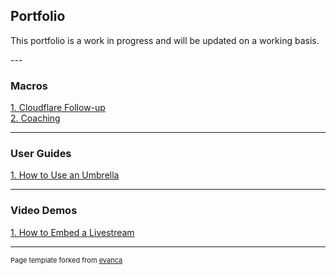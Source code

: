 ## Portfolio

<p>This portfolio is a work in progress and will be updated on a working basis.</p>
---

### Macros

[1. Cloudflare Follow-up](/macros1)<br>
[2. Coaching](/macros3.md)<br>

---

### User Guides

[1. How to Use an Umbrella](/pdf/umbrella.pdf)

---
### Video Demos

[1. How to Embed a Livestream](/livestreampage.md)



---
<p style="font-size:11px">Page template forked from <a href="https://github.com/evanca/quick-portfolio">evanca</a></p>
<!-- Remove above link if you don't want to attibute -->
